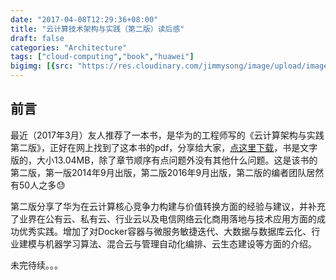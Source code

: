 ```yaml
---
date: "2017-04-08T12:29:36+08:00"
title: "云计算技术架构与实践（第二版）读后感"
draft: false
categories: "Architecture"
tags: ["cloud-computing","book","huawei"]
bigimg: [{src: "https://res.cloudinary.com/jimmysong/image/upload/images/20150406003.jpg", desc: "长江三峡大坝@湖北宜昌 Apr 6,2015"}]
---
```


## 前言

最近（2017年3月）友人推荐了一本书，是华为的工程师写的《云计算架构与实践第二版》，正好在网上找到了这本书的pdf，分享给大家，[点这里下载](https://res.cloudinary.com/jimmysong/image/upload/images/docs/%E4%BA%91%E8%AE%A1%E7%AE%97%E6%9E%B6%E6%9E%84%E6%8A%80%E6%9C%AF%E4%B8%8E%E5%AE%9E%E8%B7%B5%E7%AC%AC2%E7%89%88.pdf)，书是文字版的，大小13.04MB，除了章节顺序有点问题外没有其他什么问题。这是该书的第二版，第一版2014年9月出版，第二版2016年9月出版，第二版的编者团队居然有50人之多😓

第二版分享了华为在云计算核心竞争力构建与价值转换方面的经验与建议，并补充了业界在公有云、私有云、行业云以及电信网络云化商用落地与技术应用方面的成功优秀实践。增加了对Docker容器与微服务敏捷迭代、大数据与数据库云化、行业建模与机器学习算法、混合云与管理自动化编排、云生态建设等方面的介绍。

未完待续。。。


